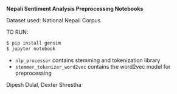 **Nepali Sentiment Analysis Preprocessing Notebooks**  

  Dataset used: National Nepali Corpus

TO RUN:
```sh
$ pip install gensim
$ jupyter notebook
```

- `nlp_processor` contains stemming and tokenization library
- `stemmer_tokenizer_word2vec` contains the word2vec model for preprocessing

Dipesh Dulal, Dexter Shrestha
